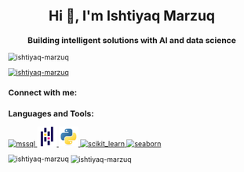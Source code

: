 <h1 align="center">Hi 👋, I'm Ishtiyaq Marzuq</h1>
<h3 align="center">Building intelligent solutions with AI and data science</h3>

<p align="left"> <img src="https://komarev.com/ghpvc/?username=ishtiyaq-marzuq&label=Profile%20views&color=0e75b6&style=flat" alt="ishtiyaq-marzuq" /> </p>

<p align="left"> <a href="https://github.com/ryo-ma/github-profile-trophy"><img src="https://github-profile-trophy.vercel.app/?username=ishtiyaq-marzuq" alt="ishtiyaq-marzuq" /></a> </p>

<h3 align="left">Connect with me:</h3>
<p align="left">
</p>

<h3 align="left">Languages and Tools:</h3>
<p align="left"> <a href="https://www.microsoft.com/en-us/sql-server" target="_blank" rel="noreferrer"> <img src="https://www.svgrepo.com/show/303229/microsoft-sql-server-logo.svg" alt="mssql" width="40" height="40"/> </a> <a href="https://pandas.pydata.org/" target="_blank" rel="noreferrer"> <img src="https://raw.githubusercontent.com/devicons/devicon/2ae2a900d2f041da66e950e4d48052658d850630/icons/pandas/pandas-original.svg" alt="pandas" width="40" height="40"/> </a> <a href="https://www.python.org" target="_blank" rel="noreferrer"> <img src="https://raw.githubusercontent.com/devicons/devicon/master/icons/python/python-original.svg" alt="python" width="40" height="40"/> </a> <a href="https://scikit-learn.org/" target="_blank" rel="noreferrer"> <img src="https://upload.wikimedia.org/wikipedia/commons/0/05/Scikit_learn_logo_small.svg" alt="scikit_learn" width="40" height="40"/> </a> <a href="https://seaborn.pydata.org/" target="_blank" rel="noreferrer"> <img src="https://seaborn.pydata.org/_images/logo-mark-lightbg.svg" alt="seaborn" width="40" height="40"/> </a> </p>

<p><img align="left" src="https://github-readme-stats.vercel.app/api/top-langs?username=ishtiyaq-marzuq&show_icons=true&locale=en&layout=compact" alt="ishtiyaq-marzuq" /></p>

<p>&nbsp;<img align="center" src="https://github-readme-stats.vercel.app/api?username=ishtiyaq-marzuq&show_icons=true&locale=en" alt="ishtiyaq-marzuq" /></p>

